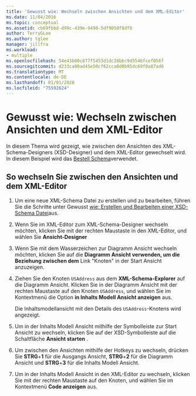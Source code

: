 ```yaml
---
title: 'Gewusst wie: Wechseln zwischen Ansichten und dem XML-Editor'
ms.date: 11/04/2016
ms.topic: conceptual
ms.assetid: cb69fbbd-d99c-439e-9498-5df9050f8df0
author: TerryGLee
ms.author: tglee
manager: jillfra
ms.workload:
- multiple
ms.openlocfilehash: 54e43b00c877f5453d1dc28bbc9d5546fcef056f
ms.sourcegitcommit: d233ca00ad45e50cf62cca0d0b95dc69f0a87ad6
ms.translationtype: MT
ms.contentlocale: de-DE
ms.lasthandoff: 01/01/2020
ms.locfileid: "75592624"
---
```

# <a name="how-to-switch-between-views-and-the-xml-editor"></a>Gewusst wie: Wechseln zwischen Ansichten und dem XML-Editor

In diesem Thema wird gezeigt, wie zwischen den Ansichten des XML-Schema-Designers (XSD-Designer) und dem XML-Editor gewechselt wird. In diesem Beispiel wird das [Bestell Schema](../xml-tools/sample-xsd-file-simple-schema.md)verwendet.

## <a name="to-switch-between-the-views-and-the-xml-editor"></a>So wechseln Sie zwischen den Ansichten und dem XML-Editor

1. Um eine neue XML-Schema Datei zu erstellen und zu bearbeiten, führen Sie die Schritte unter Gewusst [wie: Erstellen und Bearbeiten einer XSD-Schema Datei](../xml-tools/how-to-create-and-edit-an-xsd-schema-file.md)aus.

2. Wenn Sie im XML-Editor zum XML-Schema-Designer wechseln möchten, klicken Sie mit der rechten Maustaste in den XML-Editor, und wählen Sie **Ansicht-Designer**

3. Wenn Sie mit dem Wasserzeichen zur Diagramm Ansicht wechseln möchten, klicken Sie auf die **Diagramm Ansicht verwenden, um die Beziehung zwischen dem** Link "Knoten" in der Start Ansicht anzuzeigen.

4. Ziehen Sie den Knoten `USAddress` aus dem **XML-Schema-Explorer** auf die Diagramm Ansicht. Klicken Sie in der Diagramm Ansicht mit der rechten Maustaste auf den Knoten `USAddress`, und wählen Sie im Kontextmenü die Option **in Inhalts Modell Ansicht anzeigen** aus.

     Die Inhaltsmodellansicht mit den Details des `USAddress`-Knotens wird angezeigt.

5. Um in der Inhalts Modell Ansicht mithilfe der Symbolleiste zur Start Ansicht zu wechseln, klicken Sie auf der XSD-Symbolleiste auf die Schaltfläche **Ansicht starten** .

6. Um zwischen den Ansichten mithilfe der Hotkeys zu wechseln, drücken Sie **STRG**+**1** für die Ausgangs Ansicht, **STRG**+**2** für die Diagramm Ansicht und **STRG**+**3** für die Inhalts Modell Ansicht.

7. Um in der Inhalts Modell Ansicht in den XML-Editor zu wechseln, klicken Sie mit der rechten Maustaste auf den Knoten, und wählen Sie im Kontextmenü **Code anzeigen** aus.
